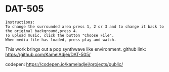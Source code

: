 # DAT-505
    Instructions:
    To change the surrounded area press 1, 2 or 3 and to change it back to the original background,press 4.
    To upload music, click the button "Choose File".
    When media file has loaded, press play and watch.

This work brings out a pop synthwave like environment.
github link: https://github.com/KamelAdjei/DAT-505/

codepen: https://codepen.io/kameladjei/projects/public/
